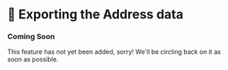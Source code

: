 # 🔧 Exporting the Address data

<update-message/>

### Coming Soon

This feature has not yet been added, sorry! We'll be circling back on it as soon as possible.

<!--
:::tip New Documentation
See the complete new [EXAMPLE](/test/) documentation.
:::
-->

